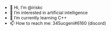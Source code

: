 - 👋 Hi, I’m @iriskc
- 👀 I’m interested in artificial intelligence
- 🌱 I’m currently learning C++
- 📫 How to reach me: 345ucgeni#6160 (discord)

<!---
iriskc/iriskc is a ✨ special ✨ repository because its `README.md` (this file) appears on your GitHub profile.
You can click the Preview link to take a look at your changes.
--->
